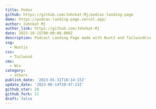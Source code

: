 ```yaml
---
title: Podux
github: https://github.com/Johnkat-Mj/podcas-landing-page
demo: https://podcas-landing-page.vercel.app/
author: Johnkat Mj
author_link: https://github.com/Johnkat-Mj
date: 2023-10-15T00:00:00.000Z
description: Podcast Landing Page made with Nuxt3 and TailwindCss
ssg:
  - Nuxtjs
css:
  - Tailwind
cms:
  - Wix
category:
  - others
publish_date: '2023-01-31T10:14:15Z'
update_date: '2023-06-14T20:47:13Z'
github_star: 28
github_fork: 11
draft: false
---
```

